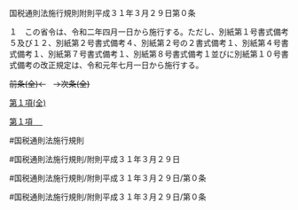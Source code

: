 国税通則法施行規則附則平成３１年３月２９日第０条

１　この省令は、令和二年四月一日から施行する。ただし、別紙第１号書式備考５及び１２、別紙第２号書式備考４、別紙第２号の２書式備考１、別紙第４号書式備考１、別紙第７号書式備考１、別紙第８号書式備考１並びに別紙第１０号書式備考の改正規定は、令和元年七月一日から施行する。

~~前条(全)←~~　~~→次条(全)~~

[第１項(全)](国税通則法施行規則附則平成３１年３月２９日第０条第１項_.md)  

[第１項 　 ](国税通則法施行規則附則平成３１年３月２９日第０条第１項.md)  

#国税通則法施行規則

#国税通則法施行規則/附則平成３１年３月２９日

#国税通則法施行規則/附則平成３１年３月２９日/第０条

#国税通則法施行規則/附則平成３１年３月２９日/第０条

